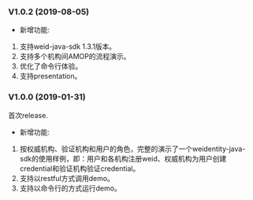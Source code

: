 ### V1.0.2 (2019-08-05)

* 新增功能:
1. 支持weid-java-sdk 1.3.1版本。
2. 支持多个机构间AMOP的流程演示。
3. 优化了命令行体验。
4. 支持presentation。

### V1.0.0 (2019-01-31)
首次release.

* 新增功能:
1. 按权威机构、验证机构和用户的角色，完整的演示了一个weidentity-java-sdk的使用样例，即：用户和各机构注册weid、权威机构为用户创建credential和验证机构验证credential。
2. 支持以restful方式调用demo。
3. 支持以命令行的方式运行demo。
